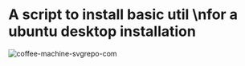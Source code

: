 # A script to install basic util \nfor a ubuntu desktop installation
![coffee-machine-svgrepo-com](https://user-images.githubusercontent.com/66681971/221270581-6a261a99-bd74-43e0-a691-f44fc97d64cb.svg)

